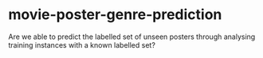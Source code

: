 # movie-poster-genre-prediction
Are we able to predict the labelled set of unseen posters through analysing training instances with a known labelled set?
